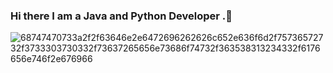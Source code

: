 ### Hi there I am a Java and Python Developer .👋


![68747470733a2f2f63646e2e6472696262626c652e636f6d2f75736572732f3733303730332f73637265656e73686f74732f363538313234332f6176656e746f2e676966](https://github.com/Neelyooo/Neelyooo/assets/135664115/86d6191f-92e4-4c08-982b-8487ba38fed1)
